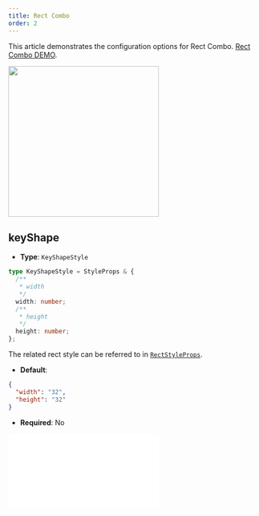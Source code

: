 ```yaml
---
title: Rect Combo
order: 2
---
```


This article demonstrates the configuration options for Rect Combo. [Rect Combo DEMO](/en/examples/item/defaultCombos/#rect).

<img src="https://mdn.alipayobjects.com/huamei_qa8qxu/afts/img/A*PKtgSZzmb3YAAAAAAAAAAAAADmJ7AQ/original" width=300 />

## keyShape

- **Type**: `KeyShapeStyle`

```typescript
type KeyShapeStyle = StyleProps & {
  /**
   * width
   */
  width: number;
  /**
   * height
   */
  height: number;
};
```

The related rect style can be referred to in [`RectStyleProps`](../shape/RectStyleProps.en.md).

- **Default**:

```json
{
  "width": "32",
  "height": "32"
}
```

- **Required**: No

<embed src="../../../common/ComboShapeStyles.en.md"></embed>
